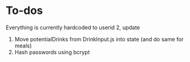 # To-dos

Everything is currently hardcoded to userid 2, update

1) Move potentialDrinks from DrinkInput.js into state (and do same for meals)
2) Hash passwords using bcrypt